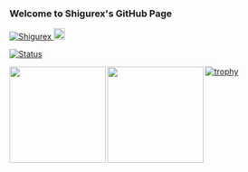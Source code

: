### Welcome to Shigurex's GitHub Page

<p align="left">
  <a href="https://github.com/Shigurex/Shigurex/">
    <img src="https://komarev.com/ghpvc/?username=Shigurex" alt="Shigurex" />
  </a>
  <a href="https://github.com/Shigurex">
    <img height="20" src="https://img.shields.io/github/followers/Shigurex?label=follow&logo=github&style=flat" />
  </a>
</p>

[![Status](https://github-profile-summary-cards.vercel.app/api/cards/profile-details?username=Shigurex&theme=dracula)](https://github.com/Shigurex/github-profile-summary-cards)

<a href="https://github.com/tocoteron">
  <img align="left" height="170px" src="https://github-readme-stats.vercel.app/api?username=Shigurex&count_private=true&show_icons=true&theme=dracula" />
</a>
<a href="https://github.com/Shigurex">
  <img align="left" height="170px" src="https://github-readme-stats.vercel.app/api/top-langs/?username=Shigurex&layout=compact&theme=dracula" />
</a>

[![trophy](https://github-profile-trophy.vercel.app/?username=Shigurex&theme=dracula&column=7)](https://github.com/Shigurex/github-profile-trophy)


<!--
**Shigurex/Shigurex** is a ✨ _special_ ✨ repository because its `README.md` (this file) appears on your GitHub profile.

Here are some ideas to get you started:

- 🔭 I’m currently working on ...
- 🌱 I’m currently learning ...
- 👯 I’m looking to collaborate on ...
- 🤔 I’m looking for help with ...
- 💬 Ask me about ...
- 📫 How to reach me: ...
- 😄 Pronouns: ...
- ⚡ Fun fact: ...
-->
